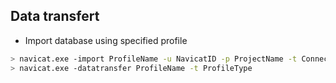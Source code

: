 Data transfert
-----------

- Import database using specified profile

```bash
> navicat.exe -import ProfileName -u NavicatID -p ProjectName -t ConnectionType -c ConnectionName -d DatabaseName -s SchemaName 
> navicat.exe -datatransfer ProfileName -t ProfileType 
```